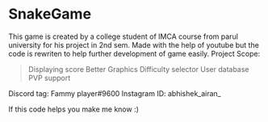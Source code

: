 # SnakeGame
This game is created by a college student of IMCA course from parul university for his project in 2nd sem.
Made with the help of youtube but the code is rewriten to help further development of game easily.
Project Scope:
> Displaying score
> Better Graphics
> Difficulty selector
> User database
> PVP support 

Discord tag: Fammy player#9600
Instagram ID: abhishek_airan_

If this code helps you make me know :)